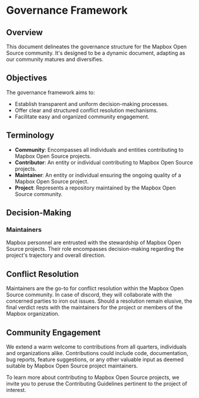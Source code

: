 # Governance Framework

## Overview

This document delineates the governance structure for the Mapbox Open Source community. It's designed to be a dynamic document, adapting as our community matures and diversifies.

## Objectives

The governance framework aims to:

- Establish transparent and uniform decision-making processes.
- Offer clear and structured conflict resolution mechanisms.
- Facilitate easy and organized community engagement.

## Terminology

- **Community**: Encompasses all individuals and entities contributing to Mapbox Open Source projects.
- **Contributor**: An entity or individual contributing to Mapbox Open Source projects.
- **Maintainer**: An entity or individual ensuring the ongoing quality of a Mapbox Open Source project.
- **Project**: Represents a repository maintained by the Mapbox Open Source community.

## Decision-Making

### Maintainers

Mapbox personnel are entrusted with the stewardship of Mapbox Open Source projects. Their role encompasses decision-making regarding the project's trajectory and overall direction.

## Conflict Resolution

Maintainers are the go-to for conflict resolution within the Mapbox Open Source community. In case of discord, they will collaborate with the concerned parties to iron out issues. Should a resolution remain elusive, the final verdict rests with the maintainers for the project or members of the Mapbox organization.

## Community Engagement

We extend a warm welcome to contributions from all quarters, individuals and organizations alike. Contributions could include code, documentation, bug reports, feature suggestions, or any other valuable input as deemed suitable by Mapbox Open Source project maintainers.

To learn more about contributing to Mapbox Open Source projects, we invite you to peruse the Contributing Guidelines pertinent to the project of interest.
